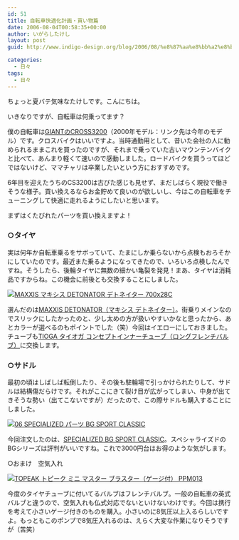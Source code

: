 ```yaml
---
id: 51
title: 自転車快適化計画・買い物篇
date: 2006-08-04T00:58:35+00:00
author: いがらしたけし
layout: post
guid: http://www.indigo-design.org/blog/2006/08/%e8%87%aa%e8%bb%a2%e8%bb%8a%e5%bf%ab%e9%81%a9%e5%8c%96%e8%a8%88%e7%94%bb%e3%83%bb%e8%b2%b7%e3%81%84%e7%89%a9%e7%af%87/

categories:
  - 日々
tags:
  - 日々
---
```

ちょっと夏バテ気味なたけしです。こんにちは。
  
いきなりですが、自転車は何乗ってます？
  
僕の自転車は<a href="http://pt.afl.rakuten.co.jp/c/03292a0e.fbb861c4/?url=http://item.rakuten.co.jp/ride-on/06gnt043/" target="_blank">GIANTのCROSS3200</a>（2000年モデル：リンク先は今年のモデル）です。クロスバイクはいいですよ。当時通勤用として、昔いた会社の人に勧められるままこれを買ったのですが、それまで乗っていた古いマウンテンバイクと比べて、あんまり軽くて速いので感動しました。ロードバイクを買うってほどではないけど、ママチャリは卒業したいという方におすすめです。
  
6年目を迎えたうちのCS3200は古びた感じも見せず、まだしばらく現役で働きそうな様子。買い換えるならお金貯めて良いのが欲しいし、今はこの自転車をチューニングして快適に走れるようにしたいと思います。
  
まずはくたびれたパーツを買い換えますよ！

<!--more-->

### ○タイヤ

実は何年か自転車乗るをサボっていて、たまにしか乗らないから点検もおろそかにしていたのです。最近また乗るようになってきたので、いろいろ点検したんですね。そうしたら、後輪タイヤに無数の細かい亀裂を発見！まあ、タイヤは消耗品ですからね。この機会に前後とも交換することにしました。
  
<a href="http://pt.afl.rakuten.co.jp/c/03292a0e.fbb861c4/?url=http://item.rakuten.co.jp/ride-on/maxxis052/" target="_blank"><img src="http://thumbnail.image.rakuten.co.jp/@0_gold/ride-on/cabinet/maxxis052.jpg?_ex=128x128" border="0" alt="MAXXIS マキシス DETONATOR デトネイター 700x28C" /></a>
  
選んだのは<a href="http://pt.afl.rakuten.co.jp/c/03292a0e.fbb861c4/?url=http://item.rakuten.co.jp/ride-on/maxxis052/" target="_blank">MAXXIS DETONATOR（マキシス デトネイター）</a>。街乗りメインなのでスリックにしたかったのと、少し太めの方が扱いやすいかなと思ったから、あとカラーが選べるのもポイントでした（笑）今回はイエローにしておきました。チューブも<a href="http://pt.afl.rakuten.co.jp/c/0329347b.2e7705bd/?url=http://item.rakuten.co.jp/qbei/marui-tit057/" target="_blank">TIOGA タイオガ コンセプトインナーチューブ（ロングフレンチバルブ）</a>に交換します。

### ○サドル

最初の頃はしばしば転倒したり、その後も駐輪場で引っかけられたりして、サドルは結構傷だらけです。それがここにきて裂け目が広がってしまい、中身が出てきそうな勢い（出てこないですが）だったので、この際サドルも購入することにしました。
  
<a href="http://pt.afl.rakuten.co.jp/c/03292a0e.fbb861c4/?url=http://item.rakuten.co.jp/ride-on/06spep013/" target="_blank"><img src="http://thumbnail.image.rakuten.co.jp/@0_mall/ride-on/cabinet/item01/06spep013.jpg?_ex=128x128" border="0" alt="06 SPECIALIZED パーツ BG SPORT CLASSIC" /></a>
  
今回注文したのは、<a href="http://pt.afl.rakuten.co.jp/c/03292a0e.fbb861c4/?url=http://item.rakuten.co.jp/ride-on/06spep013/" target="_blank">SPECIALIZED BG SPORT CLASSIC</a>。スペシャライズドのBGシリーズは評判がいいですね。これで3000円台はお得のような気がします。
  
○おまけ　空気入れ
  
<a href="http://pt.afl.rakuten.co.jp/c/03292a0e.fbb861c4/?url=http://item.rakuten.co.jp/ride-on/top0041/" target="_blank"><img src="http://thumbnail.image.rakuten.co.jp/@0_mall/ride-on/cabinet/top0041.jpg?_ex=128x128" border="0" alt="TOPEAK トピーク ミニ マスター ブラスター（ゲージ付） PPM013" /></a>
  
今度のタイヤチューブに付いてるバルブはフレンチバルブ。一般の自転車の英式バルブと違うので、空気入れも仏式対応でないといけないわけです。今回は携行を考えて小さいゲージ付きのものを購入。小さいのに8気圧以上入るらしいですよ。もっともこのポンプで8気圧入れるのは、えらく大変な作業になりそうですが（苦笑）
